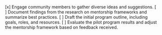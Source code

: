[x] Engage community members to gather diverse ideas and suggestions.
[ ] Document findings from the research on mentorship frameworks and summarize best practices.
[ ] Draft the initial program outline, including goals, roles, and resources.
[ ] Evaluate the pilot program results and adjust the mentorship framework based on feedback received.